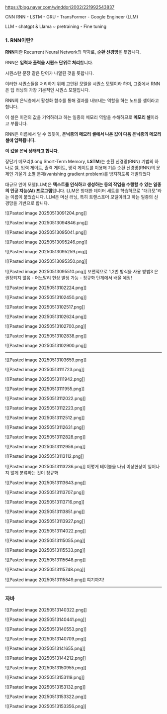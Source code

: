 
https://blog.naver.com/winddori2002/221992543837

CNN  RNN - LSTM - GRU - TransFormer - Google Engineer (LLM)

LLM - chatgpt & Llama ~ pretraining - Fine tuning 



### **1. RNN이란?**

**RNN**이란 Recurrent Neural Network의 약자로, **순환 신경망**을 뜻합니다.

RNN은 **입력과 출력을 시퀀스 단위로 처리**합니다. 

시퀀스란 문장 같은 단어가 나열된 것을 뜻합니다.

이러한 시퀀스들을 처리하기 위해 고안된 모델을 시퀀스 모델이라 하며, 그중에서 RNN은 딥 러닝의 가장 기본적인 시퀀스 모델입니다.

RNN의 은닉층에서 활성화 함수를 통해 결과를 내보내는 역할을 하는 노드를 셀이라고 합니다.

이 셀은 이전의 값을 기억하려고 하는 일종의 메모리 역할을 수해하므로 **메모리 셀**이라고 부릅니다.

RNN은 이름에서 알 수 있듯이, **은닉층의 메모리 셀에서 나온 값이 다음 은닉층의 메모리 셀에 입력됩니다.**

**이 값을 은닉 상태라고 합니다.**

장단기 메모리(Long Short-Term Memory, **LSTM**)는 순환 신경망(RNN) 기법의 하나로 셀, 입력 게이트, 출력 게이트, 망각 게이트를 이용해 기존 순환 신경망(RNN)의 문제인 기울기 소멸 문제(vanishing gradient problem)를 방지하도록 개발되었다





대규모 언어 모델(LLM)은 **텍스트를 인식하고 생성하는 등의 작업을 수행할 수 있는 일종의 인공 지능(AI) 프로그램**입니다. LLM은 방대한 데이터 세트를 학습하므로 "대규모"라는 이름이 붙었습니다. LLM은 머신 러닝, 특히 트랜스포머 모델이라고 하는 일종의 신경망을 기반으로 합니다.




![[Pasted image 20250513091204.png]]

![[Pasted image 20250513094846.png]]

![[Pasted image 20250513095041.png]]

![[Pasted image 20250513095246.png]]

![[Pasted image 20250513095259.png]]

![[Pasted image 20250513095350.png]]

![[Pasted image 20250513095510.png]]
보편적으로 1,2번 방식을 사용
방법3 은 권장되지 않음 - 어노말리 현상 발생 가능 - 정규화 단계에서 배울 예정!

![[Pasted image 20250513102224.png]]

![[Pasted image 20250513102450.png]]

![[Pasted image 20250513102517.png]]

![[Pasted image 20250513102624.png]]

![[Pasted image 20250513102700.png]]

![[Pasted image 20250513102838.png]]

![[Pasted image 20250513102900.png]]



---------------------------------



![[Pasted image 20250513103659.png]]

![[Pasted image 20250513111723.png]]

![[Pasted image 20250513111942.png]]

![[Pasted image 20250513111955.png]]

![[Pasted image 20250513112022.png]]

![[Pasted image 20250513112223.png]]

![[Pasted image 20250513112512.png]]

![[Pasted image 20250513112631.png]]

![[Pasted image 20250513112828.png]]

![[Pasted image 20250513112956.png]]

![[Pasted image 20250513113112.png]]

![[Pasted image 20250513113236.png]]
이렇게 테이블을 나눠 이상현상이 일어나지 않게 분류하는 것이 정규화

![[Pasted image 20250513113643.png]]

![[Pasted image 20250513113707.png]]

![[Pasted image 20250513113716.png]]

![[Pasted image 20250513113851.png]]

![[Pasted image 20250513113927.png]]



![[Pasted image 20250513114022.png]]

![[Pasted image 20250513115055.png]]

![[Pasted image 20250513115533.png]]

![[Pasted image 20250513115648.png]]

![[Pasted image 20250513115748.png]]

![[Pasted image 20250513115849.png]]
여기까지!

-------------------------------------------------



### 자바

![[Pasted image 20250513140322.png]]

![[Pasted image 20250513140441.png]]

![[Pasted image 20250513140553.png]]

![[Pasted image 20250513140709.png]]

![[Pasted image 20250513141655.png]]

![[Pasted image 20250513144212.png]]

![[Pasted image 20250513150955.png]]







![[Pasted image 20250513153119.png]]

![[Pasted image 20250513153132.png]]




![[Pasted image 20250513153322.png]]

![[Pasted image 20250513153356.png]]































































































































































































































